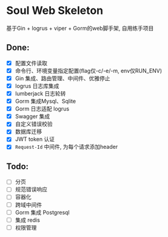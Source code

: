 # Soul Web Skeleton

基于Gin + logrus + viper + Gorm的web脚手架, 自用练手项目

## Done:
- [x] 配置文件读取
- [x] 命令行、环境变量指定配置(flag仅-c/-e/-m, env仅RUN_ENV)
- [x] Gin 集成、路由管理、中间件、优雅停止
- [x] logrus 日志库集成
- [x] lumberjack 日志轮转
- [x] Gorm 集成Mysql、Sqlite
- [x] Gorm 日志适配 logrus
- [x] Swagger 集成
- [x] 自定义错误校验
- [x] 数据库迁移
- [x] JWT token 认证
- [x] `Request-Id` 中间件, 为每个请求添加header

## Todo:
- [ ] 分页
- [ ] 规范错误响应
- [ ] 容器化
- [ ] 跨域中间件
- [ ] Gorm 集成 Postgresql
- [ ] 集成 redis
- [ ] 权限管理
